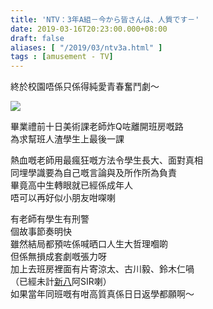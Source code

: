 ```yaml
---
title: 'NTV：3年A組－今から皆さんは、人質です－'
date: 2019-03-16T20:23:00.000+08:00
draft: false
aliases: [ "/2019/03/ntv3a.html" ]
tags : [amusement - TV]
---
```


終於校園唔係只係得純愛青春奮鬥劇～  

![](/images/ntv3a.jpg)

畢業禮前十日美術課老師炸Q咗離開班房嘅路  
為求幫班人渣學生上最後一課  
  
熱血嘅老師用最瘋狂嘅方法令學生長大、面對真相  
同埋學識要為自己嘅言論與及所作所為負責  
畢竟高中生轉眼就已經係成年人  
唔可以再好似小朋友咁㗎喇  
  
有老師有學生有刑警  
個故事節奏明快  
雖然結局都預咗係喊晒口人生大哲理嗰啲  
但係無損成套劇嘅張力呀  
加上去班房裡面有片寄涼太、古川毅、鈴木仁喎  
（已經未計[新八](https://hidie.net/gintama/)阿SIR喇）  
如果當年同班嘅有咁高質真係日日返學都願啊～

